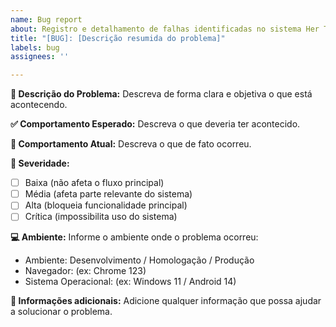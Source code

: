 ```yaml
---
name: Bug report
about: Registro e detalhamento de falhas identificadas no sistema Her Tech Rise.
title: "[BUG]: [Descrição resumida do problema]"
labels: bug
assignees: ''

---
```


**🐛 Descrição do Problema:**
Descreva de forma clara e objetiva o que está acontecendo.

**✅ Comportamento Esperado:**
Descreva o que deveria ter acontecido.

**🚫 Comportamento Atual:**
Descreva o que de fato ocorreu.

**🎯 Severidade:**
- [ ] Baixa (não afeta o fluxo principal)
- [ ] Média (afeta parte relevante do sistema)
- [ ] Alta (bloqueia funcionalidade principal)
- [ ] Crítica (impossibilita uso do sistema)

**💻 Ambiente:**
Informe o ambiente onde o problema ocorreu:
- Ambiente: Desenvolvimento / Homologação / Produção
- Navegador: (ex: Chrome 123)
- Sistema Operacional: (ex: Windows 11 / Android 14)

**🔄 Informações adicionais:**
Adicione qualquer informação que possa ajudar a solucionar o problema.
